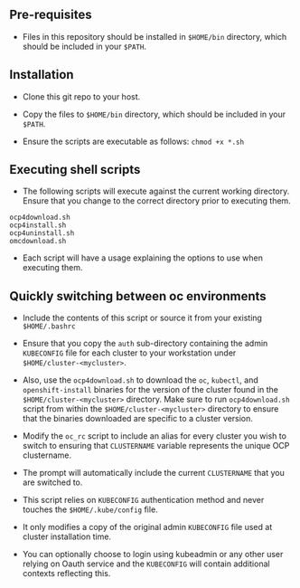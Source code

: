 ## Pre-requisites

- Files in this repository should be installed in `$HOME/bin` directory, which should be included in your `$PATH`.

## Installation

- Clone this git repo to your host.

- Copy the files to `$HOME/bin` directory, which should be included in your `$PATH`.

- Ensure the scripts are executable as follows:
  `chmod +x *.sh`

## Executing shell scripts

- The following scripts will execute against the current working directory. Ensure that you change to the correct directory prior to executing them.
```
ocp4download.sh
ocp4install.sh
ocp4uninstall.sh
omcdownload.sh
```

- Each script will have a usage explaining the options to use when executing them.


## Quickly switching between oc environments

- Include the contents of this script or source it from your existing `$HOME/.bashrc`

- Ensure that you copy the `auth` sub-directory containing the admin `KUBECONFIG` file for each cluster to your workstation under `$HOME/cluster-<mycluster>`.

- Also, use the `ocp4download.sh` to download the `oc`, `kubectl`, and `openshift-install` binaries for the version of the cluster found in the `$HOME/cluster-<mycluster>` directory. Make sure to run `ocp4download.sh` script from within the `$HOME/cluster-<mycluster>` directory to ensure that the binaries downloaded are specific to a cluster version.

- Modify the `oc_rc` script to include an alias for every cluster you wish to switch to ensuring that `CLUSTERNAME` variable represents the unique OCP clustername.

- The prompt will automatically include the current `CLUSTERNAME` that you are switched to.

- This script relies on `KUBECONFIG` authentication method and never touches the `$HOME/.kube/config` file.

- It only modifies a copy of the original admin `KUBECONFIG` file used at cluster installation time.

- You can optionally choose to login using kubeadmin or any other user relying on Oauth service and the `KUBECONFIG` will contain additional contexts reflecting this.


